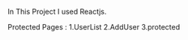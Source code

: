 
In This Project I used Reactjs.


Protected Pages : 
1.UserList
2.AddUser
3.protected
            




